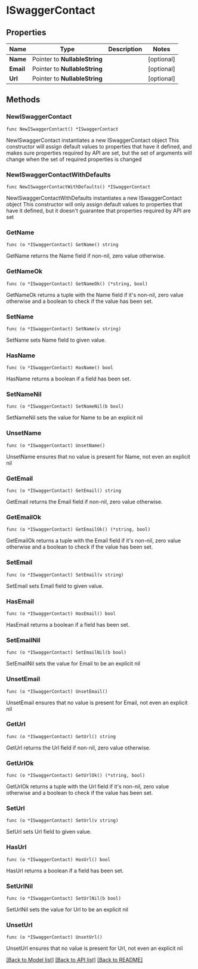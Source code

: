 # ISwaggerContact

## Properties

Name | Type | Description | Notes
------------ | ------------- | ------------- | -------------
**Name** | Pointer to **NullableString** |  | [optional] 
**Email** | Pointer to **NullableString** |  | [optional] 
**Url** | Pointer to **NullableString** |  | [optional] 

## Methods

### NewISwaggerContact

`func NewISwaggerContact() *ISwaggerContact`

NewISwaggerContact instantiates a new ISwaggerContact object
This constructor will assign default values to properties that have it defined,
and makes sure properties required by API are set, but the set of arguments
will change when the set of required properties is changed

### NewISwaggerContactWithDefaults

`func NewISwaggerContactWithDefaults() *ISwaggerContact`

NewISwaggerContactWithDefaults instantiates a new ISwaggerContact object
This constructor will only assign default values to properties that have it defined,
but it doesn't guarantee that properties required by API are set

### GetName

`func (o *ISwaggerContact) GetName() string`

GetName returns the Name field if non-nil, zero value otherwise.

### GetNameOk

`func (o *ISwaggerContact) GetNameOk() (*string, bool)`

GetNameOk returns a tuple with the Name field if it's non-nil, zero value otherwise
and a boolean to check if the value has been set.

### SetName

`func (o *ISwaggerContact) SetName(v string)`

SetName sets Name field to given value.

### HasName

`func (o *ISwaggerContact) HasName() bool`

HasName returns a boolean if a field has been set.

### SetNameNil

`func (o *ISwaggerContact) SetNameNil(b bool)`

 SetNameNil sets the value for Name to be an explicit nil

### UnsetName
`func (o *ISwaggerContact) UnsetName()`

UnsetName ensures that no value is present for Name, not even an explicit nil
### GetEmail

`func (o *ISwaggerContact) GetEmail() string`

GetEmail returns the Email field if non-nil, zero value otherwise.

### GetEmailOk

`func (o *ISwaggerContact) GetEmailOk() (*string, bool)`

GetEmailOk returns a tuple with the Email field if it's non-nil, zero value otherwise
and a boolean to check if the value has been set.

### SetEmail

`func (o *ISwaggerContact) SetEmail(v string)`

SetEmail sets Email field to given value.

### HasEmail

`func (o *ISwaggerContact) HasEmail() bool`

HasEmail returns a boolean if a field has been set.

### SetEmailNil

`func (o *ISwaggerContact) SetEmailNil(b bool)`

 SetEmailNil sets the value for Email to be an explicit nil

### UnsetEmail
`func (o *ISwaggerContact) UnsetEmail()`

UnsetEmail ensures that no value is present for Email, not even an explicit nil
### GetUrl

`func (o *ISwaggerContact) GetUrl() string`

GetUrl returns the Url field if non-nil, zero value otherwise.

### GetUrlOk

`func (o *ISwaggerContact) GetUrlOk() (*string, bool)`

GetUrlOk returns a tuple with the Url field if it's non-nil, zero value otherwise
and a boolean to check if the value has been set.

### SetUrl

`func (o *ISwaggerContact) SetUrl(v string)`

SetUrl sets Url field to given value.

### HasUrl

`func (o *ISwaggerContact) HasUrl() bool`

HasUrl returns a boolean if a field has been set.

### SetUrlNil

`func (o *ISwaggerContact) SetUrlNil(b bool)`

 SetUrlNil sets the value for Url to be an explicit nil

### UnsetUrl
`func (o *ISwaggerContact) UnsetUrl()`

UnsetUrl ensures that no value is present for Url, not even an explicit nil

[[Back to Model list]](../README.md#documentation-for-models) [[Back to API list]](../README.md#documentation-for-api-endpoints) [[Back to README]](../README.md)


